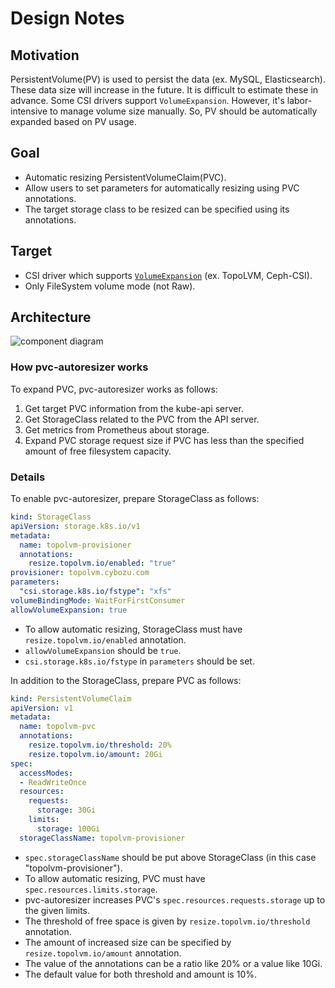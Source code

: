 # Design Notes


## Motivation

PersistentVolume(PV) is used to persist the data (ex. MySQL, Elasticsearch).
These data size will increase in the future.
It is difficult to estimate these in advance.
Some CSI drivers support `VolumeExpansion`. However, it's labor-intensive to manage volume size manually.
So, PV should be automatically expanded based on PV usage.

## Goal

- Automatic resizing PersistentVolumeClaim(PVC).
- Allow users to set parameters for automatically resizing using PVC annotations.
- The target storage class to be resized can be specified using its annotations.

## Target

- CSI driver which supports [`VolumeExpansion`](https://kubernetes.io/docs/concepts/storage/persistent-volumes/#csi-volume-expansion) (ex. TopoLVM, Ceph-CSI).
- Only FileSystem volume mode (not Raw).

## Architecture

![component diagram](http://www.plantuml.com/plantuml/svg/TP9DQyCm38Rl_XKYEwUmZrCOewMdNaQWqClOGKtKrCpvm9BRTQF_VNRgBDvXbnXBxoizYhnaGIkkDQhhQu9N__bM06yVRa-6v1tkZ6wEiZUEVBX6mJqomLPwYmt5x8MCwS_ggjIl00VDP4za0HcoLRc1spLB2aBePAaIx1f3C9ogKLoIPSr2dUnwurfQ6zIjzyKkgOLlZaZZXSopyAfc8Jel8TPV4QZShM4rnMQgnX9rYQsqVKjo9CS9TfAlMDTMJrEkjnkuNMS8bPI0t0tv2yHV2r10um-VjRfY5SP_pkl-tEKfRW7tYr4dQCFXoLab-LWqk0juMW1z3jZLm7515GvOQRdyjHWwY3UbR0LaZuiK2Fh3M4NICbd4z3sJuGiuerJ7mARcg6ymFPDYmZgD6rNypwWF8y4C7nOQn7cOJosfgrrhVW00)

### How pvc-autoresizer works

To expand PVC, pvc-autoresizer works as follows:

1. Get target PVC information from the kube-api server.
2. Get StorageClass related to the PVC from the API server.
3. Get metrics from Prometheus about storage.
4. Expand PVC storage request size if PVC has less than the specified amount of free filesystem capacity. 

### Details

To enable pvc-autoresizer, prepare StorageClass as follows:

```yaml
kind: StorageClass
apiVersion: storage.k8s.io/v1
metadata:
  name: topolvm-provisioner
  annotations:
    resize.topolvm.io/enabled: "true" 
provisioner: topolvm.cybozu.com
parameters:
  "csi.storage.k8s.io/fstype": "xfs"
volumeBindingMode: WaitForFirstConsumer
allowVolumeExpansion: true
```

- To allow automatic resizing, StorageClass must have `resize.topolvm.io/enabled` annotation. 
- `allowVolumeExpansion` should be `true`.
- `csi.storage.k8s.io/fstype` in `parameters` should be set.

In addition to the StorageClass, prepare PVC as follows:

```yaml
kind: PersistentVolumeClaim
apiVersion: v1
metadata:
  name: topolvm-pvc
  annotations:
    resize.topolvm.io/threshold: 20%
    resize.topolvm.io/amount: 20Gi
spec:
  accessModes:
  - ReadWriteOnce
  resources:
    requests:
      storage: 30Gi
    limits:
      storage: 100Gi
  storageClassName: topolvm-provisioner
```

- `spec.storageClassName` should be put above StorageClass (in this case "topolvm-provisioner").
- To allow automatic resizing, PVC must have `spec.resources.limits.storage`.
- pvc-autoresizer increases PVC's `spec.resources.requests.storage` up to the given limits.
- The threshold of free space is given by `resize.topolvm.io/threshold` annotation.
- The amount of increased size can be specified by `resize.topolvm.io/amount` annotation.
- The value of the annotations can be a ratio like 20% or a value like 10Gi.
- The default value for both threshold and amount is 10%.

